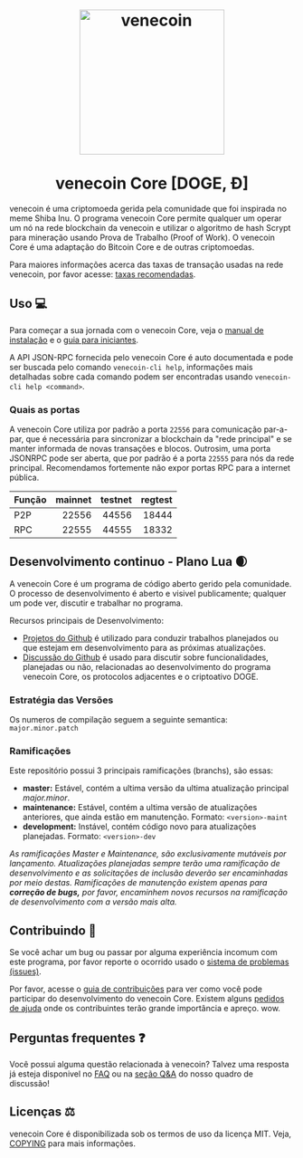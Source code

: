 <h1 align="center">
<img src="https://raw.githubusercontent.com/venecoin/venecoin/master/share/pixmaps/venecoin256.svg" alt="venecoin" width="256"/>
<br/><br/>
venecoin Core [DOGE, Ð]  
</h1>

venecoin é uma criptomoeda gerida pela comunidade que foi inspirada no meme Shiba Inu. O programa venecoin Core permite qualquer um operar um nó na rede blockchain da venecoin e utilizar o algoritmo de hash Scrypt para mineração usando Prova de Trabalho (Proof of Work). O venecoin Core é uma adaptação do Bitcoin Core e de outras criptomoedas.

Para maiores informações acerca das taxas de transação usadas na rede venecoin, por favor acesse: 
[taxas recomendadas](doc/fee-recommendation.md).

## Uso 💻

Para começar a sua jornada com o venecoin Core, veja o [manual de instalação](INSTALL.md) e o [guia para iniciantes](doc/getting-started.md).

A API JSON-RPC fornecida pelo venecoin Core é auto documentada e pode ser buscada pelo comando `venecoin-cli help`, informações mais detalhadas sobre cada comando podem ser encontradas usando `venecoin-cli help <command>`.

### Quais as portas

A venecoin Core utiliza por padrão a porta `22556` para comunicação par-a-par, que é necessária para sincronizar a blockchain da "rede principal" e se manter informada de novas transações e blocos. Outrosim, uma porta JSONRPC pode ser aberta, que por padrão é a porta `22555` para nós da rede principal. Recomendamos fortemente não expor portas RPC para a internet pública. 

|  Função  | mainnet | testnet | regtest |
| :------- | ------: | ------: | ------: |
| P2P      |   22556 |   44556 |   18444 |
| RPC      |   22555 |   44555 |   18332 |

## Desenvolvimento continuo - Plano Lua 🌒

A venecoin Core é um programa de código aberto gerido pela comunidade. O processo de desenvolvimento é aberto e visivel publicamente; qualquer um pode ver, discutir e trabalhar no programa.

Recursos principais de Desenvolvimento:

* [Projetos do Github](https://github.com/venecoin/venecoin/projects) é utilizado para conduzir trabalhos planejados ou que estejam em desenvolvimento para as próximas atualizações.
* [Discussão do Github](https://github.com/venecoin/venecoin/discussions) é usado para discutir sobre funcionalidades, planejadas ou não, relacionadas ao desenvolvimento do programa venecoin Core, os protocolos adjacentes e o criptoativo DOGE.

### Estratégia das Versões
Os numeros de compilação seguem a seguinte semantica:  ```major.minor.patch```

### Ramificações
Este repositório possui 3 principais ramificações (branchs), são essas:

- **master:** Estável, contém a ultima versão da ultima atualização principal *major.minor*.
- **maintenance:** Estável, contém a ultima versão de atualizações anteriores, que ainda estão em manutenção. Formato: ```<version>-maint```
- **development:** Instável, contém código novo para atualizações planejadas. Formato: ```<version>-dev```

*As ramificações Master e Maintenance, são exclusivamente mutáveis por lançamento. Atualizações*
*planejadas sempre terão uma ramificação de desenvolvimento e as solicitações de inclusão deverão ser*
*encaminhadas por meio destas. Ramificações de manutenção existem apenas para **correção de bugs,***
*por favor, encaminhem novos recursos na ramificação de desenvolvimento com a versão mais alta.*

## Contribuindo 🤝

Se você achar um bug ou passar por alguma experiência incomum com este programa, por favor reporte o ocorrido usado o [sistema de problemas (issues)](https://github.com/venecoin/venecoin/issues/new?assignees=&labels=bug&template=bug_report.md&title=%5Bbug%5D+).

Por favor, acesse o [guia de contribuições](CONTRIBUTING.md) para ver como você pode participar
do desenvolvimento do venecoin Core. Existem alguns [pedidos de ajuda](https://github.com/venecoin/venecoin/labels/help%20wanted)
onde os contribuintes terão grande importância e apreço. wow.

## Perguntas frequentes ❓

Você possui alguma questão relacionada à venecoin? Talvez uma resposta já esteja disponivel no
[FAQ](doc/FAQ.md) ou na
[seção Q&A](https://github.com/venecoin/venecoin/discussions/categories/q-a)
do nosso quadro de discussão!

## Licenças ⚖️
venecoin Core é disponibilizada sob os termos de uso da licença MIT. Veja,
[COPYING](COPYING) para mais informações.
